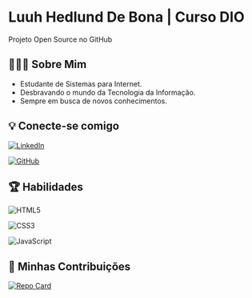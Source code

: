 # Luuh Hedlund De Bona | Curso DIO

Projeto Open Source no GitHub

## 🙋🏻‍♀️ Sobre Mim
 - Estudante de Sistemas para Internet.
 - Desbravando o mundo da Tecnologia da Informação.
 - Sempre em busca de novos conhecimentos.
 

## 💡 Conecte-se comigo
[![LinkedIn](https://img.shields.io/badge/LinkedIn-0077B5?style=for-the-badge&logo=linkedin&logoColor=white)](https://www.linkedin.com/in/luana-hedlund-de-bona-b62aa0259)  

[![GitHub](https://img.shields.io/badge/GitHub-100000?style=for-the-badge&logo=github&logoColor=white)](https://github.com/luuhhedlund)


## 🏆 Habilidades 
![HTML5](https://img.shields.io/badge/HTML5-E34F26?style=for-the-badge&logo=html5&logoColor=white)

![CSS3](https://img.shields.io/badge/CSS3-1572B6?style=for-the-badge&logo=css3&logoColor=white)

![JavaScript](https://img.shields.io/badge/JavaScript-F7DF1E?style=for-the-badge&logo=javascript&logoColor=black)


## 👏 Minhas Contribuições
[![Repo Card](https://github-readme-stats.vercel.app/api/pin/?username=luuhhedlund&repo=projeto-open-source-dio&bg_color=000&border_color=30A3DC&show_icons=true&icon_color=30A3DC&title_color=E94D5F&text_color=FFF)](https://github.com/luuhhedlund/projeto-open-source-dio)